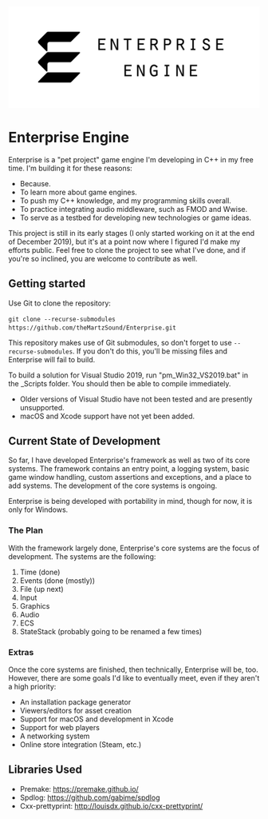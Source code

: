 ![Enterprise Engine](_Resources/Branding/EPLogo_BlackCaptioned.png)

# Enterprise Engine
Enterprise is a "pet project" game engine I'm developing in C++ in my free time. I'm building it for these reasons:
* Because.
* To learn more about game engines.
* To push my C++ knowledge, and my programming skills overall.
* To practice integrating audio middleware, such as FMOD and Wwise.
* To serve as a testbed for developing new technologies or game ideas.

This project is still in its early stages (I only started working on it at the end of December 2019), but it's at a point now where I figured I'd make my efforts public. Feel free to clone the project to see what I've done, and if you're so inclined, you are welcome to contribute as well.

## Getting started
Use Git to clone the repository:

`git clone --recurse-submodules https://github.com/theMartzSound/Enterprise.git`

This repository makes use of Git submodules, so don't forget to use `--recurse-submodules`.  If you don't do this, you'll be missing files and Enterprise will fail to build.

To build a solution for Visual Studio 2019, run "pm_Win32_VS2019.bat" in the _Scripts folder.  You should then be able to compile immediately.
* Older versions of Visual Studio have not been tested and are presently unsupported.
* macOS and Xcode support have not yet been added.

## Current State of Development
So far, I have developed Enterprise's framework as well as two of its core systems. The framework contains an entry point, a logging system, basic game window handling, custom assertions and exceptions, and a place to add systems. The development of the core systems is ongoing.

Enterprise is being developed with portability in mind, though for now, it is only for Windows.

### The Plan

With the framework largely done, Enterprise's core systems are the focus of development. The systems are the following:

1. Time (done)
2. Events (done (mostly))
3. File (up next)
4. Input
5. Graphics
6. Audio
7. ECS
8. StateStack (probably going to be renamed a few times)

### Extras
Once the core systems are finished, then technically, Enterprise will be, too. However, there are some goals I'd like to eventually meet, even if they aren't a high priority:

* An installation package generator
* Viewers/editors for asset creation
* Support for macOS and development in Xcode
* Support for web players
* A networking system
* Online store integration (Steam, etc.)

## Libraries Used
* Premake: <https://premake.github.io/>
* Spdlog: <https://github.com/gabime/spdlog>
* Cxx-prettyprint: <http://louisdx.github.io/cxx-prettyprint/>